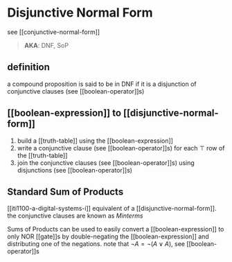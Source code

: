 # Disjunctive Normal Form

see [[conjunctive-normal-form]]

> **AKA**: DNF, SoP

## definition

a compound proposition is said to be in DNF if it is a disjunction of conjunctive clauses (see [[boolean-operator]]s)

## [[boolean-expression]] to [[disjunctive-normal-form]]

1. build a [[truth-table]] using the [[boolean-expression]]
2. write a conjunctive clause (see [[boolean-operator]]s) for each $\top$ row of the [[truth-table]]
3. join the conjunctive clauses (see [[boolean-operator]]s) using disjunctions (see [[boolean-operator]]s)

## Standard Sum of Products

[[iti1100-a-digital-systems-i]] equivalent of a [[disjunctive-normal-form]]. the conjunctive clauses are known as _Minterms_

Sums of Products can be used to easily convert a [[boolean-expression]] to only NOR [[gate]]s by double-negating the [[boolean-expression]] and distributing one of the negations. note that $\lnot A =\lnot (A \lor A)$, see [[boolean-operator]]s
